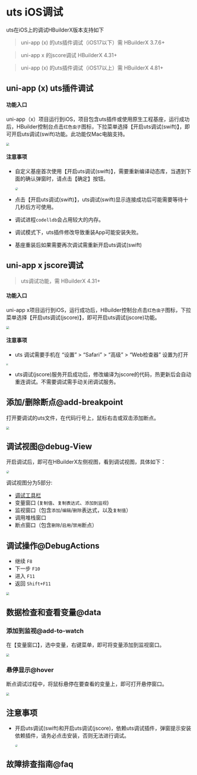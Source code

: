 # uts iOS调试

uts在iOS上的调试HBuilderX版本支持如下
> uni-app (x) 的uts插件调试（iOS17以下）需 HBuilderX 3.7.6+

> uni-app x 的jscore调试 HBuilderX 4.31+

> uni-app (x) 的uts插件调试（iOS17以上）需 HBuilderX 4.81+

## uni-app (x) uts插件调试

#### 功能入口

uni-app（x）项目运行到iOS，项目包含uts插件或使用原生工程基座，运行成功后，HBuilder控制台点击`红色虫子`图标，下拉菜单选择【开启uts调试(swift)】，即可开启uts调试(swift)功能。此功能仅Mac电脑支持。

<img src="https://web-ext-storage.dcloud.net.cn/doc/tutorial/app/ios-debug-jscore.png" style="zoom: 50%;" />

#### 注意事项
 
- 自定义基座首次使用【开启uts调试(swift)】，需要重新编译动态库，当遇到下面的确认弹窗时，请点击【确定】按钮。

  <img src="https://qiniu-web-assets.dcloud.net.cn/unidoc/zh/uts-ios-debug-firstpromt.jpg" style="zoom: 50%;border-radius: 20px;" />

- 点击【开启uts调试(swift)】，uts调试(swift)显示连接成功后可能需要等待十几秒后方可使用。
- 调试进程`codelldb`会占用较大的内存。
- 调试模式下，uts插件修改导致重装App可能安装失败。
- 基座重装后如果需要再次调试需重新开启uts调试(swift)

## uni-app x jscore调试

> uts调试功能，需 HBuilderX 4.31+

#### 功能入口

uni-app x项目运行到iOS，运行成功后，HBuilder控制台点击`红色虫子`图标，下拉菜单选择【开启uts调试(jscore)】，即可开启uts调试(jscore)功能。

<img src="https://web-ext-storage.dcloud.net.cn/doc/tutorial/app/ios-debug-swift.png" style="zoom: 50%;" />


#### 注意事项

- uts 调试需要手机在 “设置” > “Safari” > “高级” > “Web检查器” 设置为打开

<img src="https://web-ext-storage.dcloud.net.cn/hx/debug/unix_iphone_safari_setting.jpg?t=1" style="zoom: 30%;" />

- uts调试(jscore)服务开启成功后，修改编译为jscore的代码，热更新后会自动重连调试。不需要调试需手动关闭调试服务。

## 添加/删除断点@add-breakpoint

打开要调试的uts文件，在代码行号上，鼠标右击或双击添加断点。

<img src="https://qiniu-web-assets.dcloud.net.cn/unidoc/zh/uts-ios-debug-add-breakpoint.jpg" style="zoom: 50%;" />

## 调试视图@debug-View

开启调试后，即可在HBuilderX左侧视图，看到调试视图，具体如下：

<img src="https://qiniu-web-assets.dcloud.net.cn/unidoc/zh/uts-ios-debug-view.jpg" style="zoom: 50%;border-radius: 20px;" />

调试视图分为5部分:

- [调试工具栏](#debugactions)
- 变量窗口 (`复制值`、`复制表达式`、`添加到监视`)
- 监视窗口（包含`添加`/`编辑`/`删除`表达式，以及`复制值`）
- 调用堆栈窗口
- 断点窗口（包含`删除`/`启用`/`禁用`断点）

## 调试操作@DebugActions

- 继续 `F8`
- 下一步 `F10`
- 进入 `F11`
- 返回 `Shift+F11`

<img src="https://qiniu-web-assets.dcloud.net.cn/unidoc/zh/uts-debug-action.jpg" style="zoom: 50%;" />

## 数据检查和查看变量@data

### 添加到监视@add-to-watch

在【变量窗口】，选中变量，右键菜单，即可将变量添加到监视窗口。

<img src="https://qiniu-web-assets.dcloud.net.cn/unidoc/zh/uts-ios-debug-add-monitor.jpg" style="zoom: 50%;" />

### 悬停显示@hover

断点调试过程中，将鼠标悬停在要查看的变量上，即可打开悬停窗口。

<img src="https://qiniu-web-assets.dcloud.net.cn/unidoc/zh/uts-ios-debug-hover-windows.jpg" style="zoom: 50%;" />


## 注意事项

- 开启uts调试(swift)和开启uts调试(jscore)，依赖uts调试插件，弹窗提示安装依赖插件，请务必点击安装，否则无法进行调试。

  <img src="https://qiniu-web-assets.dcloud.net.cn/unidoc/zh/uts-ios-debug-install.jpg" style="zoom: 45%;border-radius: 20px;" />


## 故障排查指南@faq
